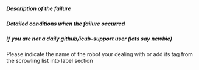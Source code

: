 ##### Description of the failure


##### Detailed conditions when the failure occurred


##### If you are not a daily github/icub-support user (lets say newbie)
Please indicate the name of the robot your dealing with or add its tag from the scrowling list into label section
